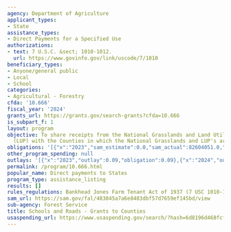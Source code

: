 ```yaml
---
agency: Department of Agriculture
applicant_types:
- State
assistance_types:
- Direct Payments for a Specified Use
authorizations:
- text: 7 U.S.C. &sect; 1010-1012.
  url: https://www.govinfo.gov/link/uscode/7/1010
beneficiary_types:
- Anyone/general public
- Local
- School
categories:
- Agricultural - Forestry
cfda: '10.666'
fiscal_year: '2024'
grants_url: https://grants.gov/search-grants?cfda=10.666
is_subpart_f: 1
layout: program
objective: To share receipts from the National Grasslands and Land Utilization Projects
  (LUP) with the Counties in which the National Grasslands and LUP's are situated.
obligations: '[{"x":"2023","sam_estimate":0.0,"sam_actual":82604051.0,"usa_spending_actual":82604051.0},{"x":"2024","sam_estimate":0.0,"sam_actual":328223349.0,"usa_spending_actual":61652097.43},{"x":"2025","sam_estimate":0.0,"sam_actual":330000000.0,"usa_spending_actual":0.0}]'
other_program_spending: null
outlays: '[{"x":"2023","outlay":0.09,"obligation":0.09},{"x":"2024","outlay":0.0,"obligation":0.0},{"x":"2025","outlay":0.0,"obligation":0.0}]'
permalink: /program/10.666.html
popular_name: Direct payments to States
program_type: assistance_listing
results: []
rules_regulations: Bankhead Jones Farm Tenant Act of 1937 (7 USC 1010-1012)
sam_url: https://sam.gov/fal/483845a7a6e8483dbf57d7659ef145bd/view
sub-agency: Forest Service
title: Schools and Roads - Grants to Counties
usaspending_url: https://www.usaspending.gov/search/?hash=6d8196d468fcfd68345ed6b03615841b
---
```

